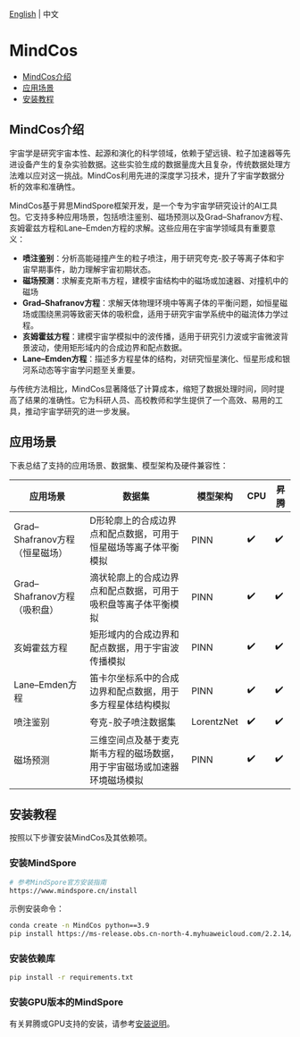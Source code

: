 [English](README_en.md) | 中文

# MindCos

- [MindCos介绍](#mindcos介绍)
- [应用场景](#应用场景)
- [安装教程](#安装教程)

## MindCos介绍

宇宙学是研究宇宙本性、起源和演化的科学领域，依赖于望远镜、粒子加速器等先进设备产生的复杂实验数据。这些实验生成的数据量庞大且复杂，传统数据处理方法难以应对这一挑战。MindCos利用先进的深度学习技术，提升了宇宙学数据分析的效率和准确性。

MindCos基于昇思MindSpore框架开发，是一个专为宇宙学研究设计的AI工具包。它支持多种应用场景，包括喷注鉴别、磁场预测以及Grad–Shafranov方程、亥姆霍兹方程和Lane–Emden方程的求解。这些应用在宇宙学领域具有重要意义：
- **喷注鉴别**：分析高能碰撞产生的粒子喷注，用于研究夸克-胶子等离子体和宇宙早期事件，助力理解宇宙初期状态。
- **磁场预测**：求解麦克斯韦方程，建模宇宙结构中的磁场或加速器、对撞机中的磁场
- **Grad–Shafranov方程**：求解天体物理环境中等离子体的平衡问题，如恒星磁场或围绕黑洞等致密天体的吸积盘，适用于研究宇宙学系统中的磁流体力学过程。
- **亥姆霍兹方程**：建模宇宙学模拟中的波传播，适用于研究引力波或宇宙微波背景波动，使用矩形域内的合成边界和配点数据。
- **Lane–Emden方程**：描述多方程星体的结构，对研究恒星演化、恒星形成和银河系动态等宇宙学问题至关重要。

与传统方法相比，MindCos显著降低了计算成本，缩短了数据处理时间，同时提高了结果的准确性。它为科研人员、高校教师和学生提供了一个高效、易用的工具，推动宇宙学研究的进一步发展。

## 应用场景

下表总结了支持的应用场景、数据集、模型架构及硬件兼容性：

| 应用场景 | 数据集 | 模型架构 | CPU | 昇腾 |
|----------|--------|----------|-----|------|
| Grad–Shafranov方程（恒星磁场） | D形轮廓上的合成边界点和配点数据，可用于恒星磁场等离子体平衡模拟 | PINN | ✔️ | ✔️ |
| Grad–Shafranov方程（吸积盘） | 滴状轮廓上的合成边界点和配点数据，可用于吸积盘等离子体平衡模拟 | PINN | ✔️ | ✔️ |
| 亥姆霍兹方程 | 矩形域内的合成边界和配点数据，用于宇宙波传播模拟 | PINN | ✔️ | ✔️ |
| Lane–Emden方程 | 笛卡尔坐标系中的合成边界和配点数据，用于多方程星体结构模拟 | PINN | ✔️ | ✔️ |
| 喷注鉴别 | 夸克-胶子喷注数据集 | LorentzNet | ✔️ | ✔️ |
| 磁场预测 | 三维空间点及基于麦克斯韦方程的磁场数据，用于宇宙磁场或加速器环境磁场模拟 | PINN | ✔️ | ✔️ |

## 安装教程

按照以下步骤安装MindCos及其依赖项。

### 安装MindSpore
```bash
# 参考MindSpore官方安装指南
https://www.mindspore.cn/install
```

示例安装命令：
```bash
conda create -n MindCos python==3.9
pip install https://ms-release.obs.cn-north-4.myhuaweicloud.com/2.2.14/MindSpore/unified/x86_64/mindspore-2.2.14-cp39-cp39-linux_x86_64.whl --trusted-host ms-release.obs.cn-north-4.myhuaweicloud.com -i https://pypi.tuna.tsinghua.edu.cn/simple
```

### 安装依赖库
```bash
pip install -r requirements.txt
```

### 安装GPU版本的MindSpore
有关昇腾或GPU支持的安装，请参考[安装说明](gpu_version_install.txt)。